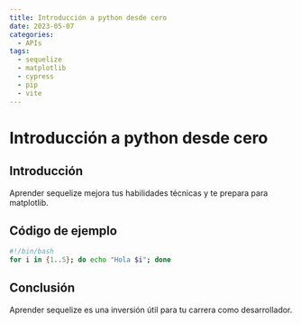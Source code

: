 ```yaml
---
title: Introducción a python desde cero
date: 2023-05-07
categories:
  - APIs
tags:
  - sequelize
  - matplotlib
  - cypress
  - pip
  - vite
---
```


# Introducción a python desde cero

## Introducción

Aprender sequelize mejora tus habilidades técnicas y te prepara para matplotlib.

## Código de ejemplo

```bash
#!/bin/bash
for i in {1..5}; do echo "Hola $i"; done
```

## Conclusión

Aprender sequelize es una inversión útil para tu carrera como desarrollador.